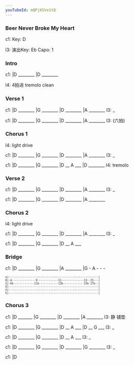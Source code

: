 ```yaml
---
youTubeId: mQPjKSVe1tQ
---
```


### Beer Never Broke My Heart

c1: Key: D

l3: 演出Key: Eb Capo: 1

### Intro

c1: |D ________ |D ________

l4: 4拍进 tremolo clean

### Verse 1

c1: |D ________ |G ________ |D ________ |A ________
l3:  _

c1: |D ________ |G ________ |D ________ |A ________
l3:                                        (六拍)

### Chorus 1

l4: light drive

c1: |D ________ |G ________ |D ________ |A ________
l3:  _

c1: |D ________ |G ________ |D __ A ___ |D ________
l4:                                        tremolo

### Verse 2

c1: |D ________ |G ________ |D ________ |A ________
l3:  _

c1: |D ________ |G ________ |D ________ |A ________

### Chorus 2

l4: light drive

c1: |D ________ |G ________ |D ________ |A ________
l3:  _

c1: |D ________ |G ________ |D __ A ___

### Bridge

c1: |D ________ |G ________ |A ________ |G - A - - -

<span style="font-size:0.7em; scroll-snap-stop: always; scroll-snap-align: start;">

```
e|--------------------------------------------------------|
B|-4---------------9-------------11--------------13--15---|
G|-6b-------------11b------------13b-------------15b-17b--|
D|--------------------------------------------------------|
A|--------------------------------------------------------|
E|--------------------------------------------------------|
```
</span>

### Chorus 3

c1: |D  _______ |G ________ |D ________ |A ________
l3:  静                         铺垫

c1: |D ________ |G ________ |D __ A ___ |D __ G ___
l3:  _

c1: |D ________ |G ________ |D __ A ___
l3:  _

c1: |D ________ |G ________ |D ________ |G ________
l3:  _

c1: |D
